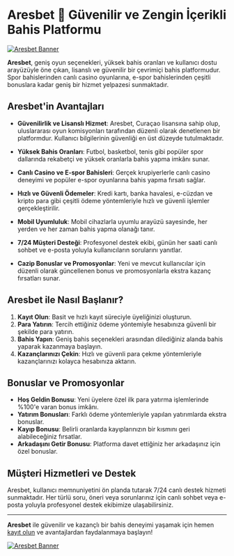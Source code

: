 # Aresbet 🎲 Güvenilir ve Zengin İçerikli Bahis Platformu

<a href="https://shorten.is/wwin"><img src="https://s3.gifyu.com/images/b2PKE.gif" alt="Aresbet Banner" /></a>

**Aresbet**, geniş oyun seçenekleri, yüksek bahis oranları ve kullanıcı dostu arayüzüyle öne çıkan, lisanslı ve güvenilir bir çevrimiçi bahis platformudur. Spor bahislerinden canlı casino oyunlarına, e-spor bahislerinden çeşitli bonuslara kadar geniş bir hizmet yelpazesi sunmaktadır.

## Aresbet'in Avantajları

- **Güvenilirlik ve Lisanslı Hizmet**: Aresbet, Curaçao lisansına sahip olup, uluslararası oyun komisyonları tarafından düzenli olarak denetlenen bir platformdur. Kullanıcı bilgilerinin güvenliği en üst düzeyde tutulmaktadır.

- **Yüksek Bahis Oranları**: Futbol, basketbol, tenis gibi popüler spor dallarında rekabetçi ve yüksek oranlarla bahis yapma imkânı sunar.

- **Canlı Casino ve E-spor Bahisleri**: Gerçek krupiyerlerle canlı casino deneyimi ve popüler e-spor oyunlarına bahis yapma fırsatı sağlar.

- **Hızlı ve Güvenli Ödemeler**: Kredi kartı, banka havalesi, e-cüzdan ve kripto para gibi çeşitli ödeme yöntemleriyle hızlı ve güvenli işlemler gerçekleştirilir.

- **Mobil Uyumluluk**: Mobil cihazlarla uyumlu arayüzü sayesinde, her yerden ve her zaman bahis yapma olanağı tanır.

- **7/24 Müşteri Desteği**: Profesyonel destek ekibi, günün her saati canlı sohbet ve e-posta yoluyla kullanıcıların sorularını yanıtlar.

- **Cazip Bonuslar ve Promosyonlar**: Yeni ve mevcut kullanıcılar için düzenli olarak güncellenen bonus ve promosyonlarla ekstra kazanç fırsatları sunar.

## Aresbet ile Nasıl Başlanır?

1. **Kayıt Olun**: Basit ve hızlı kayıt süreciyle üyeliğinizi oluşturun.
2. **Para Yatırın**: Tercih ettiğiniz ödeme yöntemiyle hesabınıza güvenli bir şekilde para yatırın.
3. **Bahis Yapın**: Geniş bahis seçenekleri arasından dilediğiniz alanda bahis yaparak kazanmaya başlayın.
4. **Kazançlarınızı Çekin**: Hızlı ve güvenli para çekme yöntemleriyle kazançlarınızı kolayca hesabınıza aktarın.

## Bonuslar ve Promosyonlar

- **Hoş Geldin Bonusu**: Yeni üyelere özel ilk para yatırma işlemlerinde %100'e varan bonus imkânı.
- **Yatırım Bonusları**: Farklı ödeme yöntemleriyle yapılan yatırımlarda ekstra bonuslar.
- **Kayıp Bonusu**: Belirli oranlarda kayıplarınızın bir kısmını geri alabileceğiniz fırsatlar.
- **Arkadaşını Getir Bonusu**: Platforma davet ettiğiniz her arkadaşınız için özel bonuslar.

## Müşteri Hizmetleri ve Destek

Aresbet, kullanıcı memnuniyetini ön planda tutarak 7/24 canlı destek hizmeti sunmaktadır. Her türlü soru, öneri veya sorunlarınız için canlı sohbet veya e-posta yoluyla profesyonel destek ekibimize ulaşabilirsiniz.

---

**Aresbet** ile güvenilir ve kazançlı bir bahis deneyimi yaşamak için hemen [kayıt olun](https://shorten.is/wwin) ve avantajlardan faydalanmaya başlayın!

<a href="https://shorten.is/wwin"><img src="https://s3.gifyu.com/images/b2PKE.gif" alt="Aresbet Banner" /></a>
